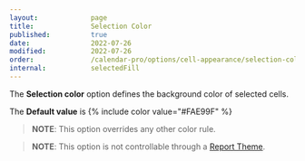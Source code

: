 ```yaml
---
layout:             page
title:              Selection Color
published:          true
date:               2022-07-26
modified:           2022-07-26
order:              /calendar-pro/options/cell-appearance/selection-color
internal:           selectedFill
---
```

The **Selection color** option defines the background color of selected cells.

The **Default value** is {% include color value="#FAE99F" %}

> **NOTE**: This option overrides any other color rule.

> **NOTE**: This option is not controllable through a [Report Theme](../../features/themes.md).